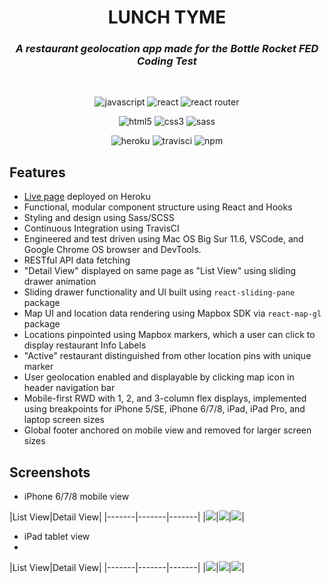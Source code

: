 <h1 align="center">LUNCH TYME</h1>

<h3 align="center" style="font-style: italic;">A restaurant geolocation app made for the Bottle Rocket FED Coding Test</h2>
<br>

<p align="center">
  <img src="https://img.shields.io/badge/javascript%20-%23323330.svg?&style=for-the-badge&logo=javascript&logoColor=%23F7DF1E" alt="javascript"/>
  <img src="https://img.shields.io/badge/react%20-%2320232a.svg?&style=for-the-badge&logo=react&logoColor=%2361DAFB" alt="react"/>
  <img src="https://img.shields.io/badge/React_Router-CA4245?style=for-the-badge&logo=react-router&logoColor=white" alt="react router"/>
</p>
<p align="center">
  <img src="https://img.shields.io/badge/html5%20-%23E34F26.svg?&style=for-the-badge&logo=html5&logoColor=white" alt="html5"/>
  <img src="https://img.shields.io/badge/css3%20-%231572B6.svg?&style=for-the-badge&logo=css3&logoColor=white" alt="css3"/>
  <img src="https://img.shields.io/badge/SASS%20-hotpink.svg?&style=for-the-badge&logo=SASS&logoColor=white" alt="sass"/>
</p>
<p align="center">
  <img src="https://img.shields.io/badge/Heroku-430098?style=for-the-badge&logo=heroku&logoColor=white" alt="heroku"/>
  <img src="https://img.shields.io/badge/travisci%20-%232B2F33.svg?&style=for-the-badge&logo=travis&logoColor=white" alt="travisci"/>
  <img src="https://img.shields.io/badge/npm-%23cb0000.svg?logo=npm&logoColor=white&style=for-the-badge" alt="npm" />
</p>

## Features

- [Live page](https://lunch-tyme-app.herokuapp.com/) deployed on Heroku
- Functional, modular component structure using React and Hooks
- Styling and design using Sass/SCSS
- Continuous Integration using TravisCI
- Engineered and test driven using Mac OS Big Sur 11.6, VSCode, and Google Chrome OS browser and DevTools.
- RESTful API data fetching
- "Detail View" displayed on same page as "List View" using sliding drawer animation
- Sliding drawer functionality and UI built using `react-sliding-pane` package
- Map UI and location data rendering using Mapbox SDK via `react-map-gl` package
- Locations pinpointed using Mapbox markers, which a user can click to display restaurant Info Labels
- "Active" restaurant distinguished from other location pins with unique marker
- User geolocation enabled and displayable by clicking map icon in header navigation bar
- Mobile-first RWD with 1, 2, and 3-column flex displays, implemented using breakpoints for iPhone 5/SE, iPhone 6/7/8, iPad, iPad Pro, and laptop screen sizes
- Global footer anchored on mobile view and removed for larger screen sizes

## Screenshots


* iPhone 6/7/8 mobile view

|List View<!-- .element: style="text-align:center;" -->|Detail View<!-- .element: style="text-align:center;" -->|
|-------|-------|-------|
|![](/src/assets/images/ListView-iPhone.png)<!-- .element: style="text-align:center;" -->|![](/src/assets/images/DetailView-iPhone.png)<!-- .element: style="text-align:center;" -->|![](/src/assets/images/Geolocation-iPhone.png)<!-- .element: style="text-align:center;" -->|

* iPad tablet view
* 
|List View<!-- .element: style="text-align:center;" -->|Detail View<!-- .element: style="text-align:center;" -->|
|-------|-------|-------|
|![](/src/assets/images/ListView-iPad.png)<!-- .element: style="text-align:center;" -->|![](/src/assets/images/DetailView-iPad.png)<!-- .element: style="text-align:center;" -->|![](/src/assets/images/Geolocation-iPad.png)<!-- .element: style="text-align:center;" -->|
